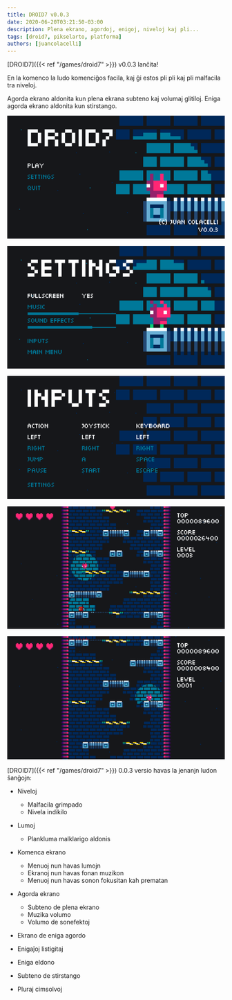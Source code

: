 ```yaml
---
title: DROID7 v0.0.3
date: 2020-06-20T03:21:50-03:00
description: Plena ekrano, agordoj, enigoj, niveloj kaj pli...
tags: [droid7, pikselarto, platforma]
authors: [juancolacelli]
---
```


[DROID7]({{< ref "/games/droid7" >}}) v0.0.3 lanĉita!

En la komenco la ludo komenciĝos facila, kaj ĝi estos pli pli kaj pli malfacila tra niveloj.

Agorda ekrano aldonita kun plena ekrana subteno kaj volumaj glitiloj. Eniga agorda ekrano aldonita kun stirstango.

![Komenci](start.png)

![Agordojn](settings.png)

![Enigoj](inputs.png)

![Niveloj](levels.png)

![Niveloj](lights.png)

[DROID7]({{< ref "/games/droid7" >}}) 0.0.3 versio havas la jenanjn ludon ŝanĝojn:

- Niveloj
  - Malfacila grimpado
  - Nivela indikilo

- Lumoj
  - Plankluma malklarigo aldonis

- Komenca ekrano
  - Menuoj nun havas lumojn
  - Ekranoj nun havas fonan muzikon
  - Menuoj nun havas sonon fokusitan kah prematan

- Agorda ekrano
  - Subteno de plena ekrano
  - Muzika volumo
  - Volumo de sonefektoj

-  Ekrano de eniga agordo
  - Enigaĵoj listigitaj
  - Eniga eldono
  - Subteno de stirstango

- Pluraj cimsolvoj
